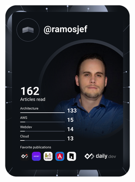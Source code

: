 <a href="https://app.daily.dev/ramosjef">
  <img src="https://github.com/ramosjef/ramosjef/blob/master/devcard.svg" width="400" alt="Jefferson R. Silva's Dev Card"/>
</a>

